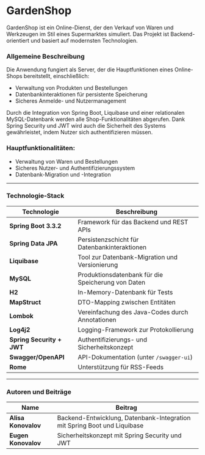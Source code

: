 
# GardenShop

GardenShop ist ein Online-Dienst, der den Verkauf von Waren und Werkzeugen im Stil eines Supermarktes simuliert. Das Projekt ist Backend-orientiert und basiert auf modernsten Technologien.

### Allgemeine Beschreibung

Die Anwendung fungiert als Server, der die Hauptfunktionen eines Online-Shops bereitstellt, einschließlich:
- Verwaltung von Produkten und Bestellungen
- Datenbankinteraktionen für persistente Speicherung
- Sicheres Anmelde- und Nutzermanagement

Durch die Integration von Spring Boot, Liquibase und einer relationalen MySQL-Datenbank werden alle Shop-Funktionalitäten abgerufen. Dank Spring Security und JWT wird auch die Sicherheit des Systems gewährleistet, indem Nutzer sich authentifizieren müssen.

### Hauptfunktionalitäten:
- Verwaltung von Waren und Bestellungen
- Sicheres Nutzer- und Authentifizierungssystem
- Datenbank-Migration und -Integration

---

### Technologie-Stack

| Technologie              | Beschreibung                                          |
|--------------------------|------------------------------------------------------|
| **Spring Boot 3.3.2**     | Framework für das Backend und REST APIs               |
| **Spring Data JPA**       | Persistenzschicht für Datenbankinteraktionen         |
| **Liquibase**             | Tool zur Datenbank-Migration und Versionierung       |
| **MySQL**                 | Produktionsdatenbank für die Speicherung von Daten   |
| **H2**                    | In-Memory-Datenbank für Tests                        |
| **MapStruct**             | DTO-Mapping zwischen Entitäten                       |
| **Lombok**                | Vereinfachung des Java-Codes durch Annotationen      |
| **Log4j2**                | Logging-Framework zur Protokollierung                |
| **Spring Security + JWT** | Authentifizierungs- und Sicherheitskonzept           |
| **Swagger/OpenAPI**       | API-Dokumentation (unter `/swagger-ui`)              |
| **Rome**                  | Unterstützung für RSS-Feeds                         |

---

### Autoren und Beiträge

| Name                  | Beitrag                                                   |
|-----------------------|-----------------------------------------------------------|
| **Alisa Konovalov**    | Backend-Entwicklung, Datenbank-Integration mit Spring Boot und Liquibase |
| **Eugen Konovalov**    | Sicherheitskonzept mit Spring Security und JWT           |
